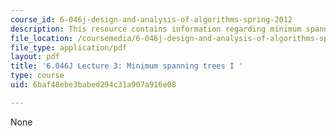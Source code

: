 ```yaml
---
course_id: 6-046j-design-and-analysis-of-algorithms-spring-2012
description: This resource contains information regarding minimum spanning trees I.
file_location: /coursemedia/6-046j-design-and-analysis-of-algorithms-spring-2012/6baf48ebe3babed294c31a907a916e08_MIT6_046JS12_lec03.pdf
file_type: application/pdf
layout: pdf
title: '6.046J Lecture 3: Minimum spanning trees I '
type: course
uid: 6baf48ebe3babed294c31a907a916e08

---
```

None